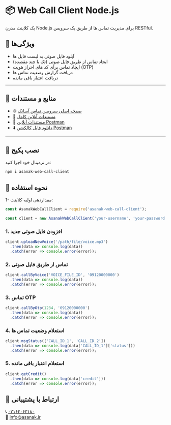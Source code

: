 # 📦 Web Call Client Node.js

یک کلاینت مدرن Node.js برای مدیریت تماس ها از طریق یک سرویس RESTful.

## 📌 ویژگی‌ها

- آپلود فایل صوتی به لیست فایل ها
- ایجاد تماس از طریق فایل صوتی (تک یا چند مقصده)
- ایجاد تماس برای کد های احراز هویت (OTP)
- دریافت گزارش وضعیت تماس ها
- دریافت اعتبار باقی مانده

---

## 📄 منابع و مستندات

- 🌐 [صفحه اصلی سرویس تماس آسا‌نک](https://callapi.asanak.com/)
- 🧾 [مستندات آنلاین کامل](https://callapi.asanak.com/docs/v1)
- 🚀 [مستندات آنلاین Postman](https://documenter.getpostman.com/view/21876448/2sB2qcDM5m)
- ⬇️ [دانلود فایل کالکشن Postman](https://callapi.asanak.com/docs/v1/Asanak_Call_API_Service.postman_collection.json)

---

## 🔧 نصب پکیج

در ترمینال خود اجرا کنید:

```bash
npm i asanak-web-call-client
```

## 🧪 نحوه استفاده

1- مقداردهی اولیه کلاینت:

```javascript
const AsanakWebCallClient = require('asanak-web-call-client');

const client = new AsanakWebCallClient('your-username', 'your-password');

```

### 1. افزودن فایل صوتی جدید
```javascript
client.uploadNewVoice('/path/file/voice.mp3')
  .then(data => console.log(data))
  .catch(error => console.error(error));
```

### 2. تماس از طریق فایل صوتی
```javascript
client.callByVoice('VOICE_FILE_ID', '09120000000')
  .then(data => console.log(data))
  .catch(error => console.error(error));
```

### 3. تماس OTP
```javascript
client.callByOtp(1234, '09120000000')
  .then(data => console.log(data))
  .catch(error => console.error(error));
```

### 4. استعلام وضعیت تماس ها
```javascript
client.msgStatus(['CALL_ID_1', 'CALL_ID_2'])
  .then(data => console.log(data['CALL_ID_1']['status']))
  .catch(error => console.error(error));
```

### 5. استعلام اعتبار باقی مانده
```javascript
client.getCredit()
  .then(data => console.log(data['credit']))
  .catch(error => console.error(error));
```   


## 📮 ارتباط با پشتیبانی
📞 <a target="_blank" href="https://asanak.com/call_to_asanak">۰۲١۶۴۰۶۳۱۸۰</a>
<br>
📨 <a href="mailto:info@asanak.ir">info@asanak.ir</a>
